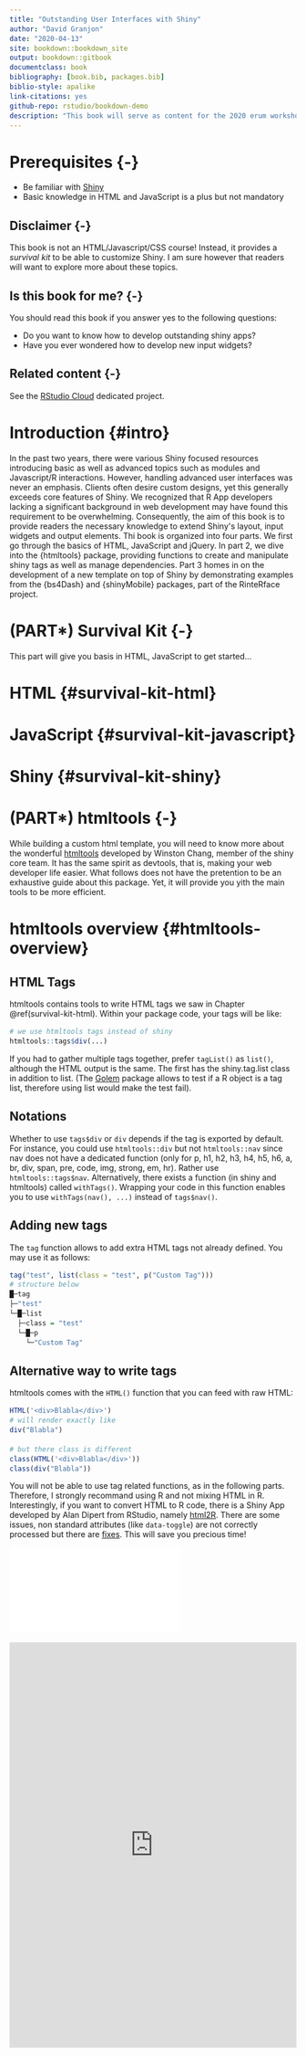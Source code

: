 ```yaml
--- 
title: "Outstanding User Interfaces with Shiny"
author: "David Granjon"
date: "2020-04-13"
site: bookdown::bookdown_site
output: bookdown::gitbook
documentclass: book
bibliography: [book.bib, packages.bib]
biblio-style: apalike
link-citations: yes
github-repo: rstudio/bookdown-demo
description: "This book will serve as content for the 2020 erum workshop."
---
```


# Prerequisites {-}

  - Be familiar with [Shiny](https://mastering-shiny.org)
  - Basic knowledge in HTML and JavaScript is a plus but not mandatory

## Disclaimer {-}

This book is not an HTML/Javascript/CSS course! Instead, it provides a _survival kit_ to be able to customize Shiny. I am sure however that readers will want to explore more about these topics.

## Is this book for me? {-}

You should read this book if you answer yes to the following questions:

  - Do you want to know how to develop outstanding shiny apps?
  - Have you ever wondered how to develop new input widgets?
  

## Related content {-}

See the [RStudio Cloud](https://rstudio.cloud) dedicated project.



<!--chapter:end:index.Rmd-->

# Introduction {#intro}

In the past two years, there were various Shiny focused resources introducing basic as well as advanced topics such as modules and Javascript/R interactions. However, handling advanced user interfaces was never an emphasis. Clients often desire custom designs, yet this generally exceeds core features of Shiny. We recognized that R App developers lacking a significant background in web development may have found this requirement to be overwhelming. Consequently, the aim of this book is to provide readers the necessary knowledge to extend Shiny's layout, input widgets and output elements. Thi book is organized into four parts. We first go through the basics of HTML, JavaScript and jQuery. In part 2, we dive into the {htmltools} package, providing functions to create and manipulate shiny tags as well as manage dependencies. Part 3 homes in on the development of a new template on top of Shiny by demonstrating examples from the {bs4Dash} and {shinyMobile} packages, part of the RinteRface project.

<!--chapter:end:intro.Rmd-->

# (PART\*) Survival Kit {-}

This part will give you basis in HTML, JavaScript to get started...

<!--chapter:end:survival-kit.Rmd-->

# HTML {#survival-kit-html}


<!--chapter:end:survival-kit-html.Rmd-->

# JavaScript {#survival-kit-javascript}


<!--chapter:end:survival-kit-javascript.Rmd-->

# Shiny {#survival-kit-shiny}

<!--chapter:end:survival-kit-shiny.Rmd-->

# (PART\*) htmltools {-}

While building a custom html template, you will need to know more about the wonderful [htmltools](https://github.com/rstudio/htmltools) developed by Winston Chang, member of the shiny core team. It has the same spirit as devtools, that is, making your web developer life easier. What follows does not have the pretention to be an exhaustive guide about this package. Yet, it will provide you yith the main tools to be more efficient.


<!--chapter:end:htmltools.Rmd-->

# htmltools overview {#htmltools-overview}

## HTML Tags
htmltools contains tools to write HTML tags we saw in Chapter \@ref(survival-kit-html). Within your package code, your tags will be like:


```r
# we use htmltools tags instead of shiny
htmltools::tags$div(...)
```

If you had to gather multiple tags together, prefer `tagList()` as `list()`, although the HTML output is the same. The first has the shiny.tag.list class in addition to list. (The [Golem](http://golemverse.org) package allows to test if a R object is a tag list, therefore using list would make the test fail).

## Notations
Whether to use `tags$div` or `div` depends if the tag is exported by default.
For instance, you could use `htmltools::div` but not `htmltools::nav` since nav does not have a dedicated function (only for p, h1, h2, h3, h4, h5, h6, a, br, div, span, pre, code, img, strong, em, hr). 
Rather use `htmltools::tags$nav`. Alternatively, there exists a function (in shiny and htmltools) 
called `withTags()`. Wrapping your code in this function enables you to use `withTags(nav(), ...)` 
instead of `tags$nav()`.

## Adding new tags
The `tag` function allows to add extra HTML tags not already defined. You may use it as follows:


```r
tag("test", list(class = "test", p("Custom Tag")))
# structure below
█─tag 
├─"test" 
└─█─list 
  ├─class = "test" 
  └─█─p 
    └─"Custom Tag" 
```

## Alternative way to write tags
htmltools comes with the `HTML()` function that you can feed with raw HTML:


```r
HTML('<div>Blabla</div>')
# will render exactly like
div("Blabla")

# but there class is different
class(HTML('<div>Blabla</div>'))
class(div("Blabla"))
```

You will not be able to use tag related functions, as in the following parts.
Therefore, I strongly recommand using R and not mixing HTML in R. Interestingly, if
you want to convert HTML to R code, there is a Shiny App developed by Alan
Dipert from RStudio, namely [html2R](https://github.com/alandipert/html2r). There
are some issues, non standard attributes (like `data-toggle`) are not correctly processed but there are [fixes](https://github.com/alandipert/html2r/issues/2). This will save you precious time!

[![](outstanding-shiny-ui_files/figure-latex/unnamed-chunk-5-1.pdf)](https://alandipert.shinyapps.io/html2r/)<!-- --> 

<div class="device device-iphone-x">
<div class="device-frame">
<iframe class="device-content" width="100%" src="https://alandipert.shinyapps.io/html2r/" allowfullscreen="" frameborder="0" scrolling="no" height="710px></iframe></div>
<div class="device-stripe"></div>
<div class="device-header"></div>
<div class="device-sensors"></div>
<div class="device-btns"></div>
<div class="device-power"></div>
</div>


## Playing with tags

### Tags structure

According to the `tag` function, a tag has:

  - a name such as span, div, h1 ... `tag$name`
  - some attributes, which you can access with `tag$attribs`
  - children, which you can access with `tag$children`
  - a class, namely "shiny.tag"

For instance:


```r
# create the tag
myTag <- div(
  class = "divclass", 
  id = "first",
  h1("Here comes your baby"),
  span(class = "child", id = "baby", "Crying")
)
# access its name
myTag$name
# access its attributes (id and class)
myTag$attribs
# access children (returns a list of 2 elements)
myTag$children
# access its class
class(myTag)
```

How to modify the class of the second child, namely span?


```r
second_children <- myTag$children[[2]]
second_children$attribs$class <- "adult"
myTag
# Hummm, this is not working ...
```

Why is this not working? By assigning `myTag$children[[2]]` to second_children, `second_children$attribs$class <- "adult"` modifies the class of the copy and not the original object. Thus we do:


```r
myTag$children[[2]]$attribs$class <- "adult"
myTag
```

In the following section we explore helper functions, such as `tagAppendChild` from htmltools.


### Useful functions for tags

htmltools and Shiny have powerful functions to easily add attributes to tags, check for existing attributes, get attributes and add other siblings to a list of tags.

#### Add attributes

- `tagAppendAttributes`: this function allow you to add a new attribute to the current tag.

For instance, assuming you created a div for which you forgot to add an id attribute:


```r
mydiv <- div("Where is my brain")
mydiv <- tagAppendAttributes(mydiv, id = "here_it_is")
```

You can pass as many attributes as you want, including non standard attributes such as `data-toggle` (see Bootstrap 3 tabs for instance):


```r
mydiv <- tagAppendAttributes(mydiv, `data-toggle` = "tabs")
# even though you could proceed as follows
mydiv$attribs[["aria-controls"]] <- "home"
```

#### Check if tag has specific attribute

- `tagHasAttribute`: to check if a tag has a specific attribute


```r
# I want to know if div has a class
mydiv <- div(class = "myclass")
has_class <- tagHasAttribute(mydiv, "class")
has_class
# if you are familiar with %>%
has_class <- mydiv %>% tagHasAttribute("class")
has_class
```

#### Get all attributes 
 
- `tagGetAttribute`: to get the value of the targeted attributes, if it exists, otherwise NULL.


```r
mydiv <- div(class = "test")
# returns the class
tagGetAttribute(mydiv, "class")
# returns NULL
tagGetAttribute(mydiv, "id")
```

#### Set child/children

- `tagSetChildren` allows to create children for a given tag. For instance:


```r
mydiv <- div(class = "parent", id = "mother", "Not the mama!!!")
# mydiv has 1 child "Not the mama!!!"
mydiv 
children <- lapply(1:3, span)
mydiv <- tagSetChildren(mydiv, children)
# mydiv has 3 children, the first one was removed
mydiv 
```

Notice that `tagSetChildren` removes all existing children. Below we see another set of functions to add children while conserving existing ones.

#### Add child or children

- `tagAppendChild` and `tagAppendChildren`: add other tags to an existing tag.
Whereas `tagAppendChild` only takes one tag, you can pass a list of tags to `tagAppendChildren`.


```r
mydiv <- div(class = "parent", id = "mother", "Not the mama!!!")
otherTag <- span("I am your child")
mydiv <- tagAppendChild(mydiv, otherTag)
```

You might wonder why there is no `tagRemoveChild` or `tagRemoveAttributes`.
Let's look at the `tagAppendChild`


```r
tagAppendChild <- function (tag, child) {
  tag$children[[length(tag$children) + 1]] <- child
  tag
}
```

Below we write the `tagRemoveChild`, where tag is the target and n is the position to remove in the list of children:


```r
mydiv <- div(class = "parent", id = "mother", "Not the mama!!!", span("Hey!"))

# we create the tagRemoveChild function
tagRemoveChild <- function(tag, n) {
  # check if the list is empty
  if (rlang::is_empty(tag$children)) {
    stop(paste(tag$name, "does not have any children"))
  }
  tag$children[n] <- NULL
  tag
}
mydiv <- tagRemoveChild(mydiv, 1)
mydiv
```

When defining the `tagRemoveChild`, we choose `[` instead of `[[` to allow to select multiple list elements:


```r
mydiv <- div(class = "parent", id = "mother", "Not the mama!!!", "Hey!")
# fails
`[[`(mydiv$children, c(1, 2))
# works
`[`(mydiv$children, c(1, 2))
```

Alternatively, we could also create a `tagRemoveChildren` function. Also notice that the function raises an error if the provided tag does not have children. 

### Other interesting functions
The [brighter](https://github.com/ThinkR-open/brighter) package written by Colin Fay contains neat functions to edit your tags. Particularly, the `tagRemoveAttributes`


```r
remotes::install_github("Thinkr-open/brighter")
library(brighter)
```


```r
mydiv <- div(class = "test", id = "coucou", "Hello")
tagRemoveAttributes(mydiv, "class", "id")
```

<!--chapter:end:htmltools-overview.Rmd-->

# Dependency utilities {#htmltools-dependencies}
When creating a new template, you sometimes need to import custom HTML dependencies
that do not come along with shiny. No problem, htmltools is here for you (shiny also 
contains these functions).


```r
library(shiny)
library(shinydashboard)
```

## The dirty approach
Let's consider the following example. I want to include a bootstrap 4 card in a shiny app.
This example is taken from an interesting question [here](https://community.rstudio.com/t/create-a-div-using-htmltools-withtags/22439/2).
The naive approach would be to include the HTML code directly in the app code


```r
# we create the card function before
my_card <- function(...) {
  htmltools::withTags(
    div(
      class = "card border-success mb-3",
      div(class = "card-header bg-transparent border-success"),
      div(
        class = "card-body text-success",
        h3(class = "card-title", "title"),
        p(class = "card-text", ...)
      ),
      div(class = "card-footer bg-transparent border-success", "footer")
    )
  )
}

# we build our app
shinyApp(
  ui = fluidPage(
    fluidRow(
      column(
        width = 6,
        align = "center",
        br(),
        my_card("blablabla. PouetPouet Pouet.")
      )
    )
  ),
  server = function(input, output) {}
)
```

and desesperately see that nothing is displayed. If you remember, this was expected since
shiny does not contain bootstrap 4 dependencies and this card is unfortunately a
bootstrap 4 object. Don't panic! We just need to tell shiny to load the css we need to display
this card (if required, we could include the javascript as well). We could use either
`includeCSS()`, `tags$head(tags$link(rel = "stylesheet", type = "text/css", href = "custom.css"))`. See
more [here](https://shiny.rstudio.com/articles/css.html).


```r
shinyApp(
  ui = fluidPage(
    # load the css code
    includeCSS(path = "https://maxcdn.bootstrapcdn.com/bootstrap/4.0.0/css/bootstrap.min.css"),
    fluidRow(
      column(
        width = 6,
        align = "center",
        br(),
        my_card("blablabla. PouetPouet Pouet.")
      )
    )
  ),
  server = function(input, output) {}
)
```

The card is ugly (which is another problem we will fix later) but at least displayed.

When I say this approach is dirty, it is because it will not be easily re-usable by others.
Instead, we prefer a packaging approach, like in the next section.

## The clean approach

We will use the `htmlDependency` and `attachDependencies` functions from htmltools.
The htmlDependency takes several arguments:

- the name of your dependency
- the version (useful to remember on which version it is built upon)
- a path to the dependency (can be a CDN or a local folder)
- script and stylesheet to respectively pass css and scripts


```r
# handle dependency
card_css <- "bootstrap.min.css"
bs4_card_dep <- function() {
  htmltools::htmlDependency(
    name = "bs4_card",
    version = "1.0",
    src = c(href = "https://maxcdn.bootstrapcdn.com/bootstrap/4.0.0/css/"),
    stylesheet = card_css
  )
}
```

We create the card tag and give it the bootstrap 4 dependency through the `attachDependencies()`
function. 


```r
# create the card
my_card <- function(...) {
  cardTag <- htmltools::withTags(
    div(
      class = "card border-success mb-3",
      div(class = "card-header bg-transparent border-success"),
      div(
        class = "card-body text-success",
        h3(class = "card-title", "title"),
        p(class = "card-text", ...)
      ),
      div(class = "card-footer bg-transparent border-success", "footer")
    )
  )
  
  # attach dependencies
  htmltools::attachDependencies(cardTag, bs4_card_dep())
  
}
```

We finally run our app:


```r
# run shiny app 
ui <- fluidPage(
  title = "Hello Shiny!",
  fluidRow(
    column(
      width = 6,
      align = "center",
      br(),
      my_card("blablabla. PouetPouet Pouet.")
    )
  )
)

shinyApp(ui, server = function(input, output) { })
```

With this approach, you could develop a package of custom dependencies that people
could use when they need to add custom elements in shiny.


## Another example: Importing HTML dependencies from other packages

You may know shinydashboard, a package to design dashboards with shiny. In the following, we would like to integrate the box component in a classic Shiny App (without the dashboard layout). However, if you try to include the Shinydashboard box tag, you will notice that nothing is displayed since Shiny does not have shinydashboard dependencies. Fortunately htmltools contains a function, namely `findDependencies` that looks for all dependencies attached to a tag. How about extracting shinydashboard dependencies? Before going futher, let's define the basic skeleton of a shinydashboard:


```r
shinyApp(
  ui = dashboardPage(
    dashboardHeader(),
    dashboardSidebar(),
    dashboardBody(),
    title = "Dashboard example"
  ),
  server = function(input, output) { }
)
```

We don't need to understand shinydashboard details. However, if you are interested to dig in, [help yourself](https://rstudio.github.io/shinydashboard/). What is important here is the main
wrapper function `dashboardPage`. (You should already be familiar with `fluidPage`, another wrapper function). We apply `findDependencies` on `dashboardPage`.


```r
deps <- findDependencies(
  shinydashboard::dashboardPage(
    header = shinydashboard::dashboardHeader(), 
    sidebar = shinydashboard::dashboardSidebar(), 
    body = shinydashboard::dashboardBody()
  )
)
deps
```

deps is a list containg 4 dependencies:

- [Font Awesome](https://fontawesome.com) handles icons
- [Bootstrap](https://getbootstrap.com/docs/3.3/) is the main HTML/CSS/JS template. Importantly,
please note the version 3.3.7, whereas the current is 4.3.1
- [AdminLTE](https://adminlte.io) is the dependency containg HTML/CSS/JS related to the admin template.
It is closely linked to Bootstrap 3. 
- shinydashboard, the CSS and javascript necessary for shinydashboard to work properly. In practice,
integrating custom HTML templates to shiny does not usually work out of the box for many reasons (Explain why!) and some modifications are necessary.


```
[[1]]
List of 10
$ name      : chr "font-awesome"
$ version   : chr "5.3.1"
$ src       :List of 1
..$ file: chr "www/shared/fontawesome"
$ meta      : NULL
$ script    : NULL
$ stylesheet: chr [1:2] "css/all.min.css" "css/v4-shims.min.css"
$ head      : NULL
$ attachment: NULL
$ package   : chr "shiny"
$ all_files : logi TRUE
- attr(*, "class")= chr "html_dependency"
[[2]]
List of 10
$ name      : chr "bootstrap"
$ version   : chr "3.3.7"
$ src       :List of 2
..$ href: chr "shared/bootstrap"
..$ file: chr "/Library/Frameworks/R.framework/Versions/3.5/Resources/library/shiny/www/shared/bootstrap"
$ meta      :List of 1
..$ viewport: chr "width=device-width, initial-scale=1"
$ script    : chr [1:3] "js/bootstrap.min.js" "shim/html5shiv.min.js" "shim/respond.min.js"
$ stylesheet: chr "css/bootstrap.min.css"
$ head      : NULL
$ attachment: NULL
$ package   : NULL
$ all_files : logi TRUE
- attr(*, "class")= chr "html_dependency"
[[3]]
List of 10
$ name      : chr "AdminLTE"
$ version   : chr "2.0.6"
$ src       :List of 1
..$ file: chr "/Library/Frameworks/R.framework/Versions/3.5/Resources/library/shinydashboard/AdminLTE"
$ meta      : NULL
$ script    : chr "app.min.js"
$ stylesheet: chr [1:2] "AdminLTE.min.css" "_all-skins.min.css"
$ head      : NULL
$ attachment: NULL
$ package   : NULL
$ all_files : logi TRUE
- attr(*, "class")= chr "html_dependency"
[[4]]
List of 10
$ name      : chr "shinydashboard"
$ version   : chr "0.7.1"
$ src       :List of 1
..$ file: chr "/Library/Frameworks/R.framework/Versions/3.5/Resources/library/shinydashboard"
$ meta      : NULL
$ script    : chr "shinydashboard.min.js"
$ stylesheet: chr "shinydashboard.css"
$ head      : NULL
$ attachment: NULL
$ package   : NULL
$ all_files : logi TRUE
- attr(*, "class")= chr "html_dependency"
```

Below, we attach the dependencies to the `box` with `attachDependencies`. For that
we wrap it in a function. Notice that our custom `box` does not contain all original features
from shinydashboard but this is not what matters in this example.


```r
my_box <- function(title, status) {
  attachDependencies(box(title = title, status = status), deps)
}
ui <- fluidPage(
  titlePanel("Shiny with a box"),
  my_box(title = "My box", status = "danger"),
)
server <- function(input, output) {}
shinyApp(ui, server)
```

Now, you may imagine the possibilities are almost unlimited! 

<!--chapter:end:htmltools-dependencies.Rmd-->

# (PART\*) Practice {-}

In this chapter, you will learn how to build your own html templates taken from the web and package them, so that they can be re-used at any time by anybody.

<!--chapter:end:custom-templates.Rmd-->

# Template selection {#custom-templates-selection}
There exists tons of HTML templates over the web. However, only a few part will be suitable for shiny, mainly because of what follows:

* shiny is built on top of [bootstrap 3](https://getbootstrap.com/docs/3.3/) (HTML, CSS and Javascript framework), meaning that going for another framework might
not be straightforward. However, shinymaterial and shiny.semantic are examples showing
this can be possible.
* shiny relies on [jQuery](https://jquery.com) (currently v 1.12.4 for shiny, whereas the latest version is 3.3.1). Consequently, all templates based upon React, Vue and other Javascript framework will not be natively supported. Again, there exist some [examples](https://github.com/alandipert/react-widget-demo/blob/master/app.R) for React with shiny and more generally,
the [reactR](https://react-r.github.io/reactR/) package developed by Kent Russell and Alan Dipert from RStudio.

See [the github repository](https://github.com/rstudio/shiny/tree/master/inst/www/shared) for more details about all dependencies related to the shiny package.

> Notes: As shiny depends on Bootstrap 3.3.7, we recommand the user who would like to
experiment Bootstrap 4 features to be particularly careful about potential incompatibilies. See a working example here with [bs4Dash](https://github.com/RinteRface/bs4Dash).

A good source of **open source** HTML templates is [Colorlib](https://colorlib.com) and [Creative Tim](https://www.creative-tim.com/bootstrap-themes/free). You might also buy your template, but forget about the packaging option, which would be illegal in this particular case.

<!--chapter:end:custom-templates-intro.Rmd-->

# Define dependencies {#custom-templates-dependencies}

<!--chapter:end:custom-templates-dependencies.Rmd-->

# Template skeleton {#custom-templates-skeleton}

<!--chapter:end:custom-templates-skeleton.Rmd-->

# Develop custom input widgets {#custom-templates-inputs}

## How does Shiny handle inputs?

## How to add new input to Shiny?

<!--chapter:end:custom-templates-inputs.Rmd-->

# Testing templates elements {#custom-templates-testing}

<!--chapter:end:custom-templates-testing.Rmd-->

